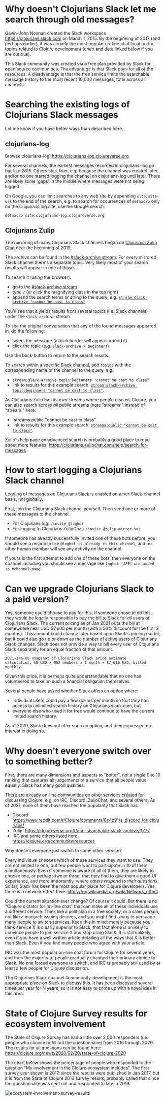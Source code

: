 # Why doesn't Clojurians Slack let me search through old messages?

Gavin-John Noonan created the Slack workspace
https://clojurians.slack.com on March 1, 2015.  By the beginning of
2017 (and perhaps earlier), it was already the most popular on-line
chat location for topics related to Clojure development (chart and
data linked below if you are curious).

This Slack community was created via a free plan provided by Slack for
open source communities.  The advantage is that Slack pays for all of
the resources.  A disadvantage is that the free service limits the
searchable message history to the most recent 10,000 messages, total
across all channels.


# Searching the existing logs of Clojurians Slack messages

Let me know if you have better ways than described here.

## clojurians-log

Browse clojurians-log: https://clojurians-log.clojureverse.org

For several channels, the earliest messages recorded in clojurians-log
go back to 2015.  Others start later, e.g. because the channel was
created later, and/or no one started logging the channel on
clojurians-log until later.  There are likely some 'gaps' in the
middle where messages were not being logged.

On Google, you can limit searches to any web site by appending
`site:site-url` to the end of the search, e.g. to search for
occurrences of `defmacro` only on the Clojurians log site, use the
Google search:

```
defmacro site:clojurians-log.clojureverse.org
```

## Clojurians Zulip

The mirroring of many Clojurians Slack channels began on [Clojurians
Zulip Chat](https://clojurians.zulipchat.com/) near the beginning of 2019.

The archive can be found in the [#slack-archive
stream](https://clojurians.zulipchat.com/#narrow/stream/180378-slack-archive).
For every mirrored Slack channel there's a separate topic. Very likely
most of your search results will appear in one of those.

To search it (using the browser):
- go to the [#slack-archive
  stream](https://clojurians.zulipchat.com/#narrow/stream/180378-slack-archive)
- type `/` (or click the magnifying class in the top right)
- append the search terms or string to the query,
  e.g. [`stream:slack-archive "cannot be cast to
  class"`](https://clojurians.zulipchat.com/#narrow/stream/180378-slack-archive/search/.22cannot.20be.20cast.20to.20class.22)

You'll see that it yields results from several topics (i.e. Slack
channels) under the `slack-archive` stream.

To see the original conversation that any of the found messages
appeared in, do the following:
- select the message (a thick border will appear around it)
- click the topic (e.g. `slack-archive > beginners`)

Use the back-button to return to the search results.

To search within a specific Slack channel, add `topic:` with the
corresponding name of the channel to the query, e.g.
- `stream:slack-archive topic:beginners "cannot be cast to class"`
- link to results for this example search: [`stream:slack-archive topic:beginners "cannot be cast to class"`](https://clojurians.zulipchat.com/#narrow/stream/180378-slack-archive/search/.22cannot.20be.20cast.20to.20class.22).

As Clojurians Zulip has its own streams where people discuss Clojure,
you can also search across _all_ public streams (note "streams:"
instead of "stream:" here:
- `streams:public "cannot be cast to class"
- link to results for this example search: [`streams:public "cannot be cast to class"`](https://clojurians.zulipchat.com/#narrow/streams/public/search/.22cannot.20be.20cast.20to.20class.22).

Zulip's help page on advanced search is probably a good place to read about more
features: https://clojurians.zulipchat.com/help/search-for-messages


# How to start logging a Clojurians Slack channel

Logging of messages on Clojurians Slack is enabled on a
per-Slack-channel basis, not globally.

First, join the Clojurians Slack channel yourself.  Then send one or
more of these messages to the channel:

+ For Clojurians log: `/invite @logbot`
+ For logging to Clojurians ZulipChat: `/invite @zulip-mirror-bot`

If someone has already successfully invited one of these bots before,
you should see a response like `@logbot is already in this channel`,
and no other human member will see any activity on the channel.

If yours is the first attempt to add one of these bots, then everyone
on the channel including you should see a message like `logbot [APP]
was added to #channel-name`.


# Can we upgrade Clojurians Slack to a paid version?

Yes, someone could choose to pay for this.  If someone chose to do
this, they would be legally responsible to pay the bill to Slack for
_all_ users of Clojurians Slack.  The current pricing as of Jan 2021
puts the bill at somewhere near USD $7,600 per month (with a 50%
discount for the first 3 months).  This amount could change later
based upon Slack's pricing model, but it could also go up or down as
the number of active users of Clojurians Slack changes.  Slack does
not provide a way to bill every user of Clojurians Slack separately
for an equal fraction of that amount.

    2021-Jan-06 snapshot of Clojurians Slack price estimate
    calculation: $8 USD x 952 members x 1 month = $7,616 USD, billed
    monthly.

Given this price, it is perhaps quite understandable that no one has
volunteered to take on such a financial obligation themselves.

Several people have asked whether Slack offers an option where:

+ Individual users could pay a few dollars per month so that _they_
  had access to unlimited search history on Clojurians.slack.com, but
+ everyone else who used it for free would continue to have the
  current limited search history.

As of 2020, Slack does not offer such an option, and they expressed no
interest in doing so.


# Why doesn't everyone switch over to something better?

First, there are many dimensions and aspects to "better", not a single
0 to 10 ranking that captures all judgements of a service that all
people value equally.  Slack has many good qualities.

There are already on-line communities on other services created for
discussing Clojure, e.g. on IRC, Discord, ZulipChat, and several
others.  As of 2021, none of them have reached the popularity that
Slack has.

+ Discord:
  https://www.reddit.com/r/Clojure/comments/6c4z91/a_discord_for_clojurians/
+ Zulip: https://clojureverse.org/t/ann-searchable-slack-archive/3777
+ IRC and some others listed here: https://clojure.org/community/resources

Why doesn't everyone just switch to some other service?

Every individual chooses which of these services they want to use.
They are not limited to one, but few people want to participate in 10
of them simultaneously.  Even if someone is aware of all of them, they
are likely to choose one, or perhaps two or three, that they find to
give them a good UI experience, and more importantly, where _others
respond to their questions_.  So far, Slack has been the most popular
place for Clojure developers.  Yes, there is a network effect here:
https://en.wikipedia.org/wiki/Network_effect

Could the current situation ever change?  Of course it could.  But
there is no "Clojure dictator for on-line chat" that can make all of
these individuals use a different service.  Think like a politician in
a free society, or a sales person, not like a monarch issuing decrees,
and you might find a way to persuade many people to switch services.
Keep this in mind: merely because _you_ think service X is clearly
superior to Slack, that fact alone is unlikely to convince people to
join service X and stop using Slack.  It is still unlikely, even if
you have a well written article detailing all the ways that X is
better than Slack.  Even if you find many people who agree with your
article.

IRC was the most popular on-line chat forum for Clojure for several
years, and then the majority of people gradually changed their primary
choice to Slack.  No one forced everyone to switch, and IRC is
probably still used by at least a few people for Clojure discussion.

The Clojurians Slack channel #community-development is the most
appropriate place on Slack to discuss this.  It has been discussed
several times per year for N years, so it is not easy to come up with
a novel idea in this area.


# State of Clojure Survey results for ecosystem involvement

The State of Clojure Survey has had a little over 2,000 responders
(i.e. people who choose to fill out the questionnaire) from 2016
through 2020.  The results for all questions can be found here:
https://clojure.org/news/2020/02/20/state-of-clojure-2020

The chart below shows the percentage of people who responded to the
question "My involvement in the Clojure ecosystem includes".  The
first survey year shown is 2017, since the results were published in
Jan 2017, but it is from the State of Clojure 2016 survey results,
probably called that since the questionnaire was sent out and
responded to late in 2016.

![ecosystem-involvement-survey-results](clojure-survey-ecosystem-involvement-chart.png)
